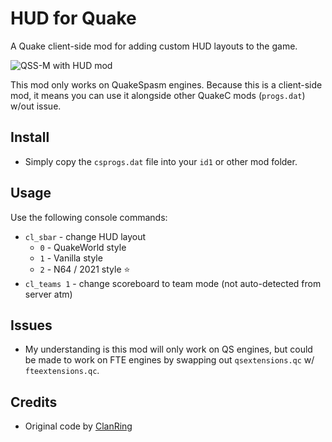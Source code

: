 # HUD for Quake

A Quake client-side mod for adding custom HUD layouts to the game.

![QSS-M with HUD mod](https://i.imgur.com/G1Qgweb.jpg)

This mod only works on QuakeSpasm engines.  Because this is a client-side mod, it means you can use it alongside other QuakeC mods (``progs.dat``) w/out issue.

## Install

- Simply copy the ``csprogs.dat`` file into your ``id1`` or other mod folder.

## Usage

Use the following console commands:

- ``cl_sbar`` - change HUD layout
    - ``0`` - QuakeWorld style
    - ``1`` - Vanilla style
    - ``2`` - N64 / 2021 style :star:
- ``cl_teams 1`` - change scoreboard to team mode (not auto-detected from server atm)

## Issues

- My understanding is this mod will only work on QS engines, but could be made to work on FTE engines by swapping out ``qsextensions.qc`` w/ ``fteextensions.qc``.

## Credits

- Original code by [ClanRing](https://github.com/quakeone/crmod-plus)